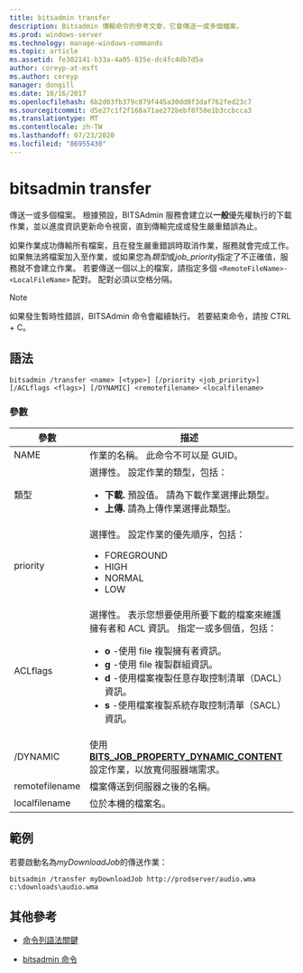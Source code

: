 ```yaml
---
title: bitsadmin transfer
description: Bitsadmin 傳輸命令的參考文章，它會傳送一或多個檔案。
ms.prod: windows-server
ms.technology: manage-windows-commands
ms.topic: article
ms.assetid: fe302141-b33a-4a05-835e-dc4fc4db7d5a
author: coreyp-at-msft
ms.author: coreyp
manager: dongill
ms.date: 10/16/2017
ms.openlocfilehash: 6b2d03fb379c879f445a30dd0f3daf762fed23c7
ms.sourcegitcommit: d5e27c1f2f168a71ae272bebf8f50e1b3ccbcca3
ms.translationtype: MT
ms.contentlocale: zh-TW
ms.lasthandoff: 07/23/2020
ms.locfileid: "86955430"
---
```

# <a name="bitsadmin-transfer"></a>bitsadmin transfer

傳送一或多個檔案。 根據預設，BITSAdmin 服務會建立以**一般**優先權執行的下載作業，並以進度資訊更新命令視窗，直到傳輸完成或發生嚴重錯誤為止。

如果作業成功傳輸所有檔案，且在發生嚴重錯誤時取消作業，服務就會完成工作。 如果無法將檔案加入至作業，或如果您為*類型*或*job_priority*指定了不正確值，服務就不會建立作業。 若要傳送一個以上的檔案，請指定多個 `<RemoteFileName>-<LocalFileName>` 配對。 配對必須以空格分隔。

> [!NOTE]
> 如果發生暫時性錯誤，BITSAdmin 命令會繼續執行。 若要結束命令，請按 CTRL + C。

## <a name="syntax"></a>語法

```
bitsadmin /transfer <name> [<type>] [/priority <job_priority>] [/ACLflags <flags>] [/DYNAMIC] <remotefilename> <localfilename>
```

### <a name="parameters"></a>參數

| 參數 | 描述 |
| --------- | ----------- |
| NAME | 作業的名稱。 此命令不可以是 GUID。 |
| 類型 | 選擇性。 設定作業的類型，包括：<ul><li>**下載.** 預設值。 請為下載作業選擇此類型。</li><li>**上傳.** 請為上傳作業選擇此類型。</li></ul> |
| priority | 選擇性。 設定作業的優先順序，包括：<ul><li>FOREGROUND</li><li>HIGH</li><li>NORMAL</li><li>LOW</li></ul> |
| ACLflags | 選擇性。 表示您想要使用所要下載的檔案來維護擁有者和 ACL 資訊。 指定一或多個值，包括：<ul><li>**o** -使用 file 複製擁有者資訊。</li><li>**g** -使用 file 複製群組資訊。</li><li>**d** -使用檔案複製任意存取控制清單（DACL）資訊。</li><li>**s** -使用檔案複製系統存取控制清單（SACL）資訊。</li></ul> |
| /DYNAMIC | 使用[**BITS_JOB_PROPERTY_DYNAMIC_CONTENT**](/windows/win32/api/bits5_0/ne-bits5_0-bits_job_property_id)設定作業，以放寬伺服器端需求。 |
| remotefilename | 檔案傳送到伺服器之後的名稱。 |
| localfilename | 位於本機的檔案名。 |

## <a name="examples"></a>範例

若要啟動名為*myDownloadJob*的傳送作業：

```
bitsadmin /transfer myDownloadJob http://prodserver/audio.wma c:\downloads\audio.wma
```

## <a name="additional-references"></a>其他參考

- [命令列語法關鍵](command-line-syntax-key.md)

- [bitsadmin 命令](bitsadmin.md)
